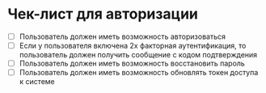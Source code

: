 # Чек-лист для авторизации

- [ ] Пользователь должен иметь возможность авторизоваться
- [ ] Если у пользователя включена 2х факторная аутентификация, то пользователь должен получить сообщение
с кодом подтверждения
- [ ] Пользователь должен иметь возможность восстановить пароль
- [ ] Пользователь должен иметь возможность обновлять токен доступа к системе